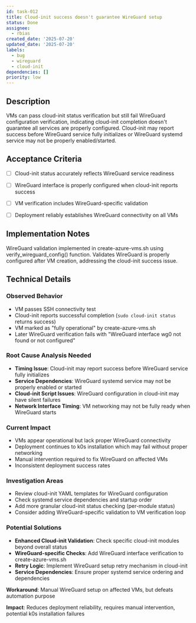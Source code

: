 ```yaml
---
id: task-012
title: Cloud-init success doesn't guarantee WireGuard setup
status: Done
assignee:
  - rbias
created_date: '2025-07-20'
updated_date: '2025-07-20'
labels:
  - bug
  - wireguard
  - cloud-init
dependencies: []
priority: low
---
```


## Description

VMs can pass cloud-init status verification but still fail WireGuard configuration verification, indicating cloud-init completion doesn't guarantee all services are properly configured. Cloud-init may report success before WireGuard service fully initializes or WireGuard systemd service may not be properly enabled/started.

## Acceptance Criteria

- [ ] Cloud-init status accurately reflects WireGuard service readiness
- [ ] WireGuard interface is properly configured when cloud-init reports success
- [ ] VM verification includes WireGuard-specific validation
- [ ] Deployment reliably establishes WireGuard connectivity on all VMs


## Implementation Notes

WireGuard validation implemented in create-azure-vms.sh using verify_wireguard_config() function. Validates WireGuard is properly configured after VM creation, addressing the cloud-init success issue.
## Technical Details

### Observed Behavior
- VM passes SSH connectivity test
- Cloud-init reports successful completion (`sudo cloud-init status` returns success)
- VM marked as "fully operational" by create-azure-vms.sh
- Later WireGuard verification fails with "WireGuard interface wg0 not found or not configured"

### Root Cause Analysis Needed
- **Timing Issue**: Cloud-init may report success before WireGuard service fully initializes
- **Service Dependencies**: WireGuard systemd service may not be properly enabled or started
- **Cloud-init Script Issues**: WireGuard configuration in cloud-init may have silent failures
- **Network Interface Timing**: VM networking may not be fully ready when WireGuard starts

### Current Impact
- VMs appear operational but lack proper WireGuard connectivity
- Deployment continues to k0s installation which may fail without proper networking
- Manual intervention required to fix WireGuard on affected VMs
- Inconsistent deployment success rates

### Investigation Areas
- Review cloud-init YAML templates for WireGuard configuration
- Check systemd service dependencies and startup order
- Add more granular cloud-init status checking (per-module status)
- Consider adding WireGuard-specific validation to VM verification loop

### Potential Solutions
- **Enhanced Cloud-init Validation**: Check specific cloud-init modules beyond overall status
- **WireGuard-specific Checks**: Add WireGuard interface verification to create-azure-vms.sh
- **Retry Logic**: Implement WireGuard setup retry mechanism in cloud-init
- **Service Dependencies**: Ensure proper systemd service ordering and dependencies

**Workaround**: Manual WireGuard setup on affected VMs, but defeats automation purpose

**Impact**: Reduces deployment reliability, requires manual intervention, potential k0s installation failures
